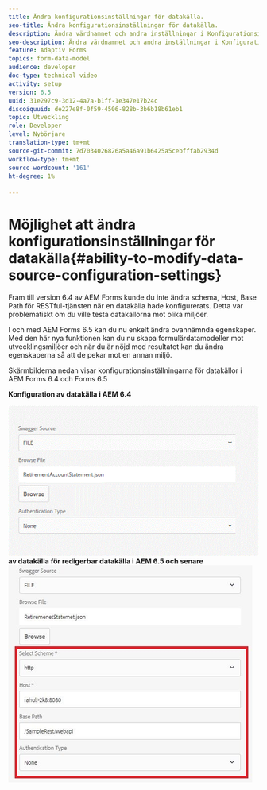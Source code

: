 ```yaml
---
title: Ändra konfigurationsinställningar för datakälla.
seo-title: Ändra konfigurationsinställningar för datakälla.
description: Ändra värdnamnet och andra inställningar i Konfigurationsinställningar för datakälla.
seo-description: Ändra värdnamnet och andra inställningar i Konfigurationsinställningar för datakälla.
feature: Adaptiv Forms
topics: form-data-model
audience: developer
doc-type: technical video
activity: setup
version: 6.5
uuid: 31e297c9-3d12-4a7a-b1ff-1e347e17b24c
discoiquuid: de227e8f-0f59-4506-828b-3b6b18b61eb1
topic: Utveckling
role: Developer
level: Nybörjare
translation-type: tm+mt
source-git-commit: 7d7034026826a5a46a91b6425a5cebfffab2934d
workflow-type: tm+mt
source-wordcount: '161'
ht-degree: 1%

---
```



# Möjlighet att ändra konfigurationsinställningar för datakälla{#ability-to-modify-data-source-configuration-settings}

Fram till version 6.4 av AEM Forms kunde du inte ändra schema, Host, Base Path för RESTful-tjänsten när en datakälla hade konfigurerats. Detta var problematiskt om du ville testa datakällorna mot olika miljöer.

I och med AEM Forms 6.5 kan du nu enkelt ändra ovannämnda egenskaper. Med den här nya funktionen kan du nu skapa formulärdatamodeller mot utvecklingsmiljöer och när du är nöjd med resultatet kan du ändra egenskaperna så att de pekar mot en annan miljö.

Skärmbilderna nedan visar konfigurationsinställningarna för datakällor i AEM Forms 6.4 och Forms 6.5

**Konfiguration av datakälla i AEM 6.4**

![64Konfiguration ](assets/64release.gif)
**av datakälla för redigerbar datakälla i AEM 6.5 och senare**
![65Konfiguration av datakälla](assets/modifiabledatasource.jfif)

